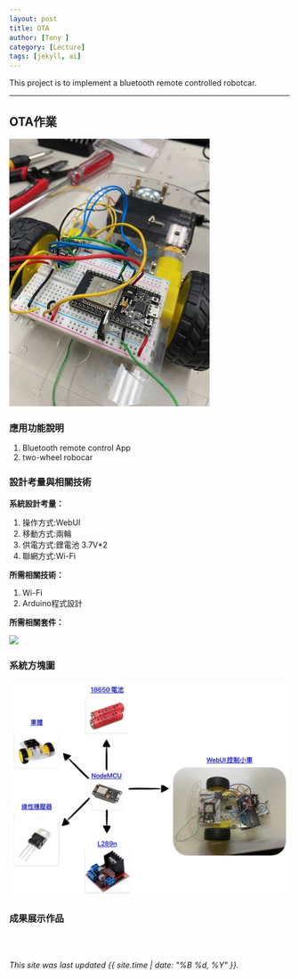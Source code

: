 ```yaml
---
layout: post
title: OTA
author: [Tony ]
category: [Lecture]
tags: [jekyll, ai]
---
```


This project is to implement a bluetooth remote controlled robotcar.

---
## OTA作業
![](https://github.com/NENECHINO/MCU-course/blob/main/images/19B686FB-0466-42B8-BDE5-6EE185342811.jpg?raw=true)


### 應用功能說明
1. Bluetooth remote control App 
2. two-wheel robocar

### 設計考量與相關技術
**系統設計考量：**<br>
1. 操作方式:WebUI
2. 移動方式:兩輪 
3. 供電方式:鋰電池 3.7V*2
4. 聯網方式:Wi-Fi

**所需相關技術：**
1. Wi-Fi
2. Arduino程式設計

**所需相關套件：**


![](https://image.ruten.com.tw/g2/8/d4/16/21440347657238_872.jpg)

### 系統方塊圖
![](https://github.com/NENECHINO/MCU-course/blob/main/images/WebUI_car.jpg?raw=true)

### 成果展示作品



<br>
<br>

*This site was last updated {{ site.time | date: "%B %d, %Y" }}.*


